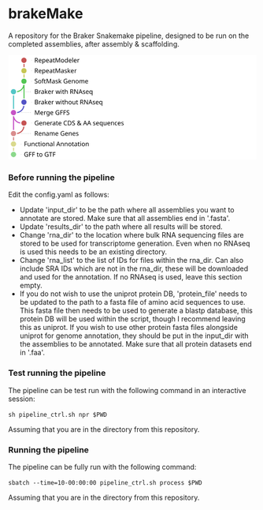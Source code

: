 # brakeMake
A repository for the Braker Snakemake pipeline, designed to be run on the completed assemblies, after assembly & scaffolding.

![](pipeline_rulegraph.svg)

### Before running the pipeline
Edit the config.yaml as follows:

 * Update 'input_dir' to be the path where all assemblies you want to annotate are stored. Make sure that all assemblies end in '.fasta'.
 * Update 'results_dir' to the path where all results will be stored.
 * Change 'rna_dir' to the location where bulk RNA sequencing files are stored to be used for transcriptome generation. Even when no RNAseq is used this needs to be an existing directory.
 * Change 'rna_list' to the list of IDs for files within the rna_dir. Can also include SRA IDs which are not in the rna_dir, these will be downloaded and used for the annotation. If no RNAseq is used, leave this section empty.
 * If you do not wish to use the uniprot protein DB, 'protein_file' needs to be updated to the path to a fasta file of amino acid sequences to use. This fasta file then needs to be used to generate a blastp database, this protein DB will be used within the script, though I recommend leaving this as uniprot. If you wish to use other protein fasta files alongside uniprot for genome annotation, they should be put in the input_dir with the assemblies to be annotated. Make sure that all protein datasets end in '.faa'.

### Test running the pipeline

The pipeline can be test run with the following command in an interactive session:

```sh pipeline_ctrl.sh npr $PWD```

Assuming that you are in the directory from this repository.

### Running the pipeline

The pipeline can be fully run with the following command:

```sbatch --time=10-00:00:00 pipeline_ctrl.sh process $PWD```

Assuming that you are in the directory from this repository.

